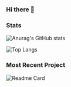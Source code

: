 ### Hi there 👋

<!--
**jotac431/jotac431** is a ✨ _special_ ✨ repository because its `README.md` (this file) appears on your GitHub profile.

Here are some ideas to get you started:

- 🔭 I’m currently working on ...
- 🌱 I’m currently learning ...
- 👯 I’m looking to collaborate on ...
- 🤔 I’m looking for help with ...
- 💬 Ask me about ...
- 📫 How to reach me: ...
- 😄 Pronouns: ...
- ⚡ Fun fact: ...
-->

### Stats

![Anurag's GitHub stats](https://github-readme-stats.vercel.app/api?username=jotac431&count_private=true&theme=react)

![Top Langs](https://github-readme-stats.vercel.app/api/top-langs/?username=jotac431&layout=compact&theme=react)

### Most Recent Project

![Readme Card](https://github-readme-stats.vercel.app/api/pin/?username=jotac431&repo=FEUP-DDJD-Miasma&theme=react)
